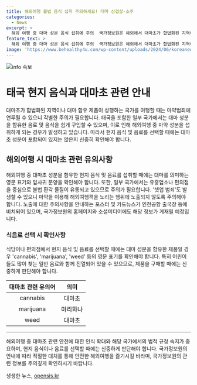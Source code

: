 ```yaml
---
title: 해외여행 불법 음식 섭취 주의하세요! 대마 삼겹살·소주
categories:
  - News
excerpt: >
  해외 여행 중 대마 성분 음식 섭취에 주의  국가정보원은 해외에서 대마초가 합법화된 지역이나 대마 함유 제품이 성행하는 국가를 여행할 때 자신도 모르게 마약범죄에 연루될 수 있다고 주의를 당부했다. 미국, 캐나다, 태국 등에서는 대마 쿠키와 음료수를 쉽게 구매할 수 있으며, 일부 국가에서는 불법 환각물질이 유통되고 있음을 강조하고 있다. 여행 중 대마 성분을 함유한 현지 소주 등의 제품을 섭취할 때는 주의가 필요하며, 해외여행객을 노리는 셋업 범죄에 대한 경고도 제공할 계획이다.
feature_text: >
  해외 여행 중 대마 성분 음식 섭취에 주의  국가정보원은 해외에서 대마초가 합법화된 지역이나 대마 함유 제품이 성행하는 국가를 여행할 때 자신도 모르게 마약범죄에 연루될 수 있다고 주의를 당부했다. 미국, 캐나다, 태국 등에서는 대마 쿠키와 음료수를 쉽게 구매할 수 있으며, 일부 국가에서는 불법 환각물질이 유통되고 있음을 강조하고 있다. 여행 중 대마 성분을 함유한 현지 소주 등의 제품을 섭취할 때는 주의가 필요하며, 해외여행객을 노리는 셋업 범죄에 대한 경고도 제공할 계획이다.
image: 'https://www.behealthy4u.com/wp-content/uploads/2024/06/koreanews.jpg'
---
```


<p><img src="https://www.behealthy4u.com/wp-content/uploads/2024/06/koreanews.jpg" alt="info 속보" /></p>

<h1>태국 현지 음식과 대마초 관련 안내</h1>

<p data-ke-size="size16">대마초가 합법화된 지역이나 대마 함유 제품이 성행하는 국가를 여행할 때는 마약범죄에 연루될 수 있으니 각별한 주의가 필요합니다. 태국을 포함한 일부 국가에서는 대마 성분을 함유한 음료 및 음식을 쉽게 구입할 수 있으며, 이로 인해 해외여행 중 마약 성분을 섭취하게 되는 경우가 발생하고 있습니다. 따라서 현지 음식 및 음료를 선택할 때에는 대마초 성분이 포함되어 있지는 않은지 신중히 확인해야 합니다.</p>

<h2>해외여행 시 대마초 관련 유의사항</h2>

<p data-ke-size="size16">해외여행 중 대마초 성분을 함유한 현지 음식 및 음료를 섭취할 때에는 대마를 의미하는 영문 표기와 잎사귀 문양을 확인해야 합니다. 또한, 일부 국가에서는 유흥업소나 편의점을 중심으로 불법 환각 물질이 유통되고 있으므로 주의가 필요합니다. '셋업 범죄'도 발생할 수 있으니 마약을 이용해 해외여행객을 노리는 행위에 노출되지 않도록 주의해야 합니다. 노출에 대한 주의사항을 안내하는 포스터 및 카드뉴스가 인천공항 출국장 등에 비치되어 있으며, 국가정보원의 홈페이지와 소셜미디어에도 해당 정보가 게재될 예정입니다.</p>

<h3>식음료 선택 시 확인사항</h3>

<p data-ke-size="size16">식당이나 편의점에서 현지 음식 및 음료를 선택할 때에는 대마 성분을 함유한 제품일 경우 'cannabis', 'marijuana', 'weed' 등의 영문 표기를 확인해야 합니다. 특히 어린이들도 많이 찾는 일반 음료와 함께 진열되어 있을 수 있으므로, 제품을 구매할 때에는 신중하게 판단해야 합니다.</p>

<table>
<thead>
<tr>
<th style="text-align: center;">대마초 관련 유의어</th>
<th style="text-align: center;">의미</th>
</tr>
</thead>
<tbody>
<tr>
<td style="text-align: center;">cannabis</td>
<td style="text-align: center;">대마초</td>
</tr>
<tr>
<td style="text-align: center;">marijuana</td>
<td style="text-align: center;">마리화나</td>
</tr>
<tr>
<td style="text-align: center;">weed</td>
<td style="text-align: center;">대마초</td>
</tr>
</tbody>
</table>

<hr>

<p data-ke-size="size16">해외여행 중 대마초 관련 안전에 대한 인식 확대와 해당 국가에서의 법적 규정 숙지가 중요하며, 현지 음식이나 음료를 선택할 때에는 신중하게 판단해야 합니다. 국가정보원의 안내에 따라 적절한 대처를 통해 안전한 해외여행을 즐기시길 바라며, 국가정보원의 관련 정보를 주의깊게 확인하시기 바랍니다.</p>
생생한 뉴스, <a href="https://opensis.kr" rel="dofollow">opensis.kr</a>


